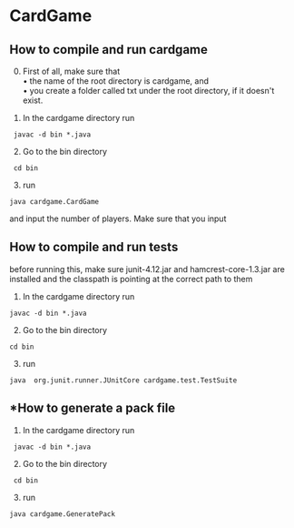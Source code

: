 # CardGame #
## How to compile and run cardgame ##
0. First of all, make sure that   
• the name of the root directory is cardgame, and  
• you create a folder called txt under the root directory, if it doesn't exist.

1. In the cardgame directory run 
```
 javac -d bin *.java
```

2. Go to the bin directory
```
 cd bin
```

3. run
```
java cardgame.CardGame
```
and input the number of players. Make sure that you input 

## How to compile and run tests ##
before running this, make sure junit-4.12.jar and hamcrest-core-1.3.jar are installed and the classpath is pointing at the correct path to them 

1. In the cardgame directory run 
  ```
 javac -d bin *.java
```
2. Go to the bin directory
  ```
 cd bin
```
3. run
```
java  org.junit.runner.JUnitCore cardgame.test.TestSuite 
```

## *How to generate a pack file ##
1. In the cardgame directory run 
```
 javac -d bin *.java
```

2. Go to the bin directory
```
 cd bin
```

3. run
```
java cardgame.GeneratePack
```